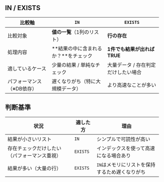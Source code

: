 ## IN / EXISTS

| 比較軸            | `IN`                     | `EXISTS`            |
| -------------- | ------------------------ | ------------------- |
| 比較対象           | **値の一覧**（1列のリスト）         | **行の存在**            |
| 処理内容           | \*\*結果の中に含まれるか？\*\*をチェック | **1件でも結果が出ればTRUE**  |
| 適しているケース       | 少量の結果 / 単純なチェック          | 大量データ / 存在判定だけしたい場合 |
| パフォーマンス（※DB依存） | 遅くなりがち（特に大規模データ）         | より高速なことが多い          |

## 判断基準

| 状況                     | 適した方     | 理由                        |
| ---------------------- | -------- | ------------------------- |
| 結果が小さいリスト              | `IN`     | シンプルで可読性が高い               |
| 存在チェックだけしたい（パフォーマンス重視） | `EXISTS` | インデックスを使って高速になる場合あり       |
| 結果が多い（大量の行）            | `EXISTS` | `IN`はメモリにリストを保持するため遅くなりがち |

